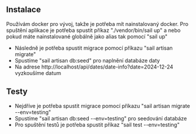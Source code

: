 ## Instalace

Používám docker pro vývoj, takže je potřeba mít nainstalovaný docker. Pro spuštění aplikace je potřeba spustit příkaz
"./vendor/bin/sail up" a nebo pokud máte nainstalované globálně jako alias tak pomocí "sail up"

-   Následně je potřeba spustit migrace pomocí příkazu "sail artisan migrate"
-   Spustíme "sail artisan db:seed" pro naplnění databáze daty
-   Na adrese http://localhost/api/dates/date-info?date=2024-12-24 vyzkoušíme datum

## Testy

-   Nejdříve je potřeba spustit migrace pomocí příkazu "sail artisan migrate --env=testing"
-   Spustíme "sail artisan db:seed --env=testing" pro seedování databáze
-   Pro spuštění testů je potřeba spustit příkaz "sail test --env=testing"
